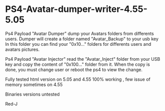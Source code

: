 # PS4-Avatar-dumper-writer-4.55-5.05


Ps4 Payload "Avatar Dumper" dump your Avatars folders from differents users. Dumper will create a folder named "Avatar_Backup" to your usb key In this folder you can find your "0x10..." folders for differents users and avatars pictures.

Ps4 Payload "Avatar Injector" read the "Avatar_Inject" folder from your USB key and copy the content of "0x100..." folder from it. When the copy is done, you must change user or reboot the ps4 to view the change.

Fully tested html version on 5.05 and 4.55 100% working , few issue of memory sometimes on 4.55

Binaries versions untested

Red-J
